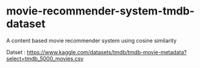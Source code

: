 # movie-recommender-system-tmdb-dataset
A content based movie recommender system using cosine similarity

Datset : https://www.kaggle.com/datasets/tmdb/tmdb-movie-metadata?select=tmdb_5000_movies.csv
